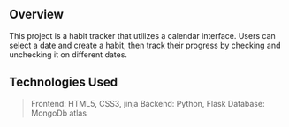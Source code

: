 
## Overview
This project is a habit tracker that utilizes a calendar interface. Users can select a date and create a habit, then track their progress by checking and unchecking it on different dates.

## Technologies Used
> Frontend: HTML5, CSS3, jinja
> Backend: Python, Flask
> Database: MongoDb atlas

